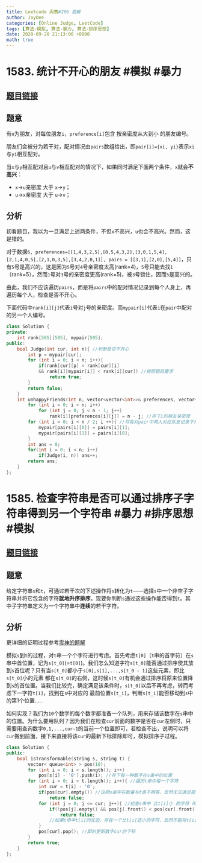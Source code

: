 ```yaml
---
title: Leetcode 周赛#206 题解
author: JoyDee
categories: [Online Judge, LeetCode]
tags: [算法-模拟, 算法-暴力, 算法-排序思想]
date: 2020-09-20 21:13:00 +0800
math: true
---
```


# 1583. 统计不开心的朋友 #模拟 #暴力

## [题目链接](https://leetcode-cn.com/problems/count-unhappy-friends/)

## 题意

有`n`为朋友，对每位朋友`i`，`preference[i]`包含 按亲密度从大到小 的朋友编号。

朋友们会被分为若干对，配对情况由`pairs`数组给出，即`pair[i]={xi, yi}`表示`xi`与`yi`相互配对。

当`x`与`y`相互配对且`u`与`v`相互配对的情况下，如果同时满足下面两个条件，`x`就会**不高兴**：

+ `x`->`u`亲密度 大于 `x`->`y`；
+ `u`->`x`亲密度 大于 `u`->`v`；

## 分析

初看题目，我以为一旦满足上述两条件，不但`x`不高兴，`u`也会不高兴。然而，这是错的。

对于数据`6, preferences=[[1,4,3,2,5],[0,5,4,3,2],[3,0,1,5,4],[2,1,4,0,5],[2,1,0,3,5],[3,4,2,0,1]], pairs = [[3,1],[2,0],[5,4]]`，只有`5`号是高兴的，这是因为`5`号对`4`号亲密度太高(rank=4)，`5`号只能去找`1`（rank=5），然而`1`号对`3`号的亲密度更高(rank=5)，被`3`号锁住，因而`5`是高兴的。

由此，我们不应该遍历`pairs`，而是将`pairs`中的配对情况记录到每个人身上，再遍历每个人，检查是否不开心。

下面代码中`rank[i][j]`代表`i`号对`j`号的亲密度。而`mypair[i]`代表`i`在`pair`中配对的另一个人编号。

```c++
class Solution {
private:
    int rank[505][505], mypair[505];
public:
    bool Judge(int cur, int n){ //判断是否不开心
        int p = mypair[cur];
        for (int i = 0; i < n; i++){
            if(rank[cur][p] < rank[cur][i]
            && rank[i][mypair[i]] < rank[i][cur]) //按照题目要求
                return true;
        }
        return false;
    }
    int unhappyFriends(int n, vector<vector<int>>& preferences, vector<vector<int>>& pairs) {
        for (int i = 0; i < n; i++)
            for (int j = 0; j < n - 1; j++) 
                rank[i][preferences[i][j]] = n - j; //存下i的朋友亲密度
        for (int i = 0; i < n / 2; i ++){ //将每对pair中两人对应队友记录下来
            mypair[pairs[i][0]] = pairs[i][1]; 
            mypair[pairs[i][1]] = pairs[i][0];
        }
        int ans = 0;
        for(int i = 0; i < n; i++) 
            if(Judge(i, n)) ans++;
        return ans;
    }
};
```



# 1585. 检查字符串是否可以通过排序子字符串得到另一个字符串 #暴力 #排序思想 #模拟

## [题目链接](https://leetcode-cn.com/problems/check-if-string-is-transformable-with-substring-sort-operations/solution/jian-cha-zi-fu-chuan-shi-fou-ke-yi-tong-guo-pai-2/)

## 题意

给定字符串`s`和`t`，可通过若干次的下述操作将`s`转化为`t`——选择`s`中一个非空子字符串并将它包含的字符**就地升序排序**。现要你判断`s`通过这些操作能否得到`t`。其中子字符串定义为一个字符串中**连续**的若干字符。

## 分析

更详细的证明过程参考[零神的题解](https://leetcode-cn.com/problems/check-if-string-is-transformable-with-substring-sort-operations/solution/jian-cha-zi-fu-chuan-shi-fou-ke-yi-tong-guo-pai-2/)

模拟`s`到`t`的过程，对`t`串一个个字符进行考虑。首先考虑`t[0]`（`t`串的首字符）在`s`串中首位置，记为`s[t_0]`(=`t[0]`)。我们怎么知道字符`s[t_0]`能否通过排序使其放到`s`首位呢？只有当`s[t_0]`都小于`s[0],s[1],...,s[t_0 - 1]`这些元素，即比`s[t_0]`小的元素 都在`s[t_0]`的右侧，这时候`s[t_0]`有机会通过排序将原来位置降到`s`的首位置。当我们比较完，确定满足该条件时，`s[t_0]`以后不再考虑，转而考虑下一字符`t[1]`，找到在`s`中对应的 最前位置`s[t_i]`，判断`s[t_i]`能否移动到`s`中的第1个位置…..

如何实现？我们为`10`个数字的每个数字都准备一个队列，用来存储该数字在`s`串中的位置。为什么要用队列？因为我们在检查`cur`前面的数字是否在`cur`左侧时，只需要用查询数字`0,1,...,cur-1`的当前一个位置即可，若检查不出，说明可以将`cur`搬到前面，接下来直接将该`cur`的最新下标排除即可，模拟排序子过程。

```c++
class Solution {
public:
    bool isTransformable(string s, string t) {
        vector< queue<int> > pos(10);
        for (int i = 0; i < s.length(); i++)
            pos[s[i] - '0'].push(i); //存下每一种数字在s串中的位置
        for (int i = 0; i < t.length(); i++){ //遍历t串中每一个字符
            int cur = t[i] - '0';
            if(pos[cur].empty()) //说明s串字符数量与t串不相等，显然无法满足题意
                return false;
            for (int j = 0; j <= cur; j++){ //检查s串中 比t[i]小 的字符 所在的下标
                if(!pos[j].empty() && pos[j].front() < pos[cur].front())
                    return false; 
                //如果t串中t[i]的左边，存在一个比t[i]还小的字符，显然不能将t[i]冒泡到前面
            }
            pos[cur].pop(); //即时更新数字cur的下标
        }
        return true;
    }
};
```

